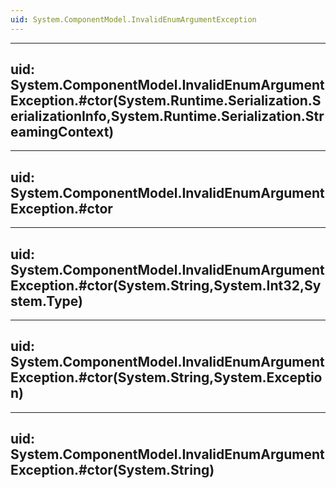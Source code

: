 ```yaml
---
uid: System.ComponentModel.InvalidEnumArgumentException
---
```


---
uid: System.ComponentModel.InvalidEnumArgumentException.#ctor(System.Runtime.Serialization.SerializationInfo,System.Runtime.Serialization.StreamingContext)
---

---
uid: System.ComponentModel.InvalidEnumArgumentException.#ctor
---

---
uid: System.ComponentModel.InvalidEnumArgumentException.#ctor(System.String,System.Int32,System.Type)
---

---
uid: System.ComponentModel.InvalidEnumArgumentException.#ctor(System.String,System.Exception)
---

---
uid: System.ComponentModel.InvalidEnumArgumentException.#ctor(System.String)
---
